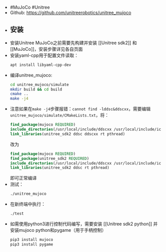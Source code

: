 - #MuJoCo #Unitree
- Github: https://github.com/unitreerobotics/unitree_mujoco
- ## 安装
- 安装Unitree MuJoCo之前需要先构建并安装 [[Unitree sdk2]] 和 [[MuJoCo]]，安装步骤详见各自页面
- 安装yaml-cpp用于配置文件读取：
  ```bash
  apt install libyaml-cpp-dev
  ```
- 编译unitree_mujoco:
  ```bash
  cd unitree_mujoco/simulate
  mkdir build && cd build
  cmake ..
  make -j4
  ```
- 注意如果在`make -j4`步骤报错：`cannot find -lddsc&ddscxx`，需要编辑`unitree_mujoco/simulate/CMakeLists.txt`，将：
  ```cmake
  find_package(mujoco REQUIRED)
  include_directories(/usr/local/include/ddscxx /usr/local/include/iceoryx/v2.0.2)
  link_libraries(unitree_sdk2 ddsc ddscxx rt pthread)
  ```
  改为
  ```cmake
  find_package(mujoco REQUIRED)
  find_package(unitree_sdk2 REQUIRED)
  include_directories(/usr/local/include/ddscxx /usr/local/include/iceoryx/v2.0.2)
  link_libraries(unitree_sdk2 ddsc rt pthread)
  ```
  即可正常编译
- 测试：
  ```bash
  ./unitree_mujoco
  ```
- 在新终端中执行：
  ```bash
  ./test
  ```
- 如需使用python3进行控制代码编写，需要安装 [[Unitree sdk2 python]]
  并安装mujoco python和pygame（用于手柄控制）
  ```bash
  pip3 install mujoco
  pip3 install pygame
  ```